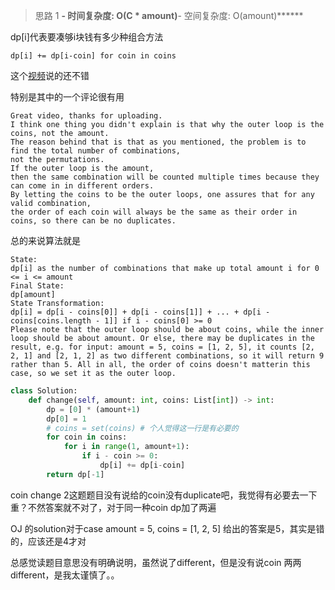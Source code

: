 > 思路 1
******- 时间复杂度: O(C * amount)******- 空间复杂度: O(amount)******

dp[i]代表要凑够i块钱有多少种组合方法

```dp[i] += dp[i-coin] for coin in coins```

这个[视频](https://leetcode.com/problems/coin-change-2/discuss/99222/Video-explaining-how-dynamic-programming-works-with-the-Coin-Change-problem)说的还不错

特别是其中的一个评论很有用

```
Great video, thanks for uploading. 
I think one thing you didn't explain is that why the outer loop is the coins, not the amount. 
The reason behind that is that as you mentioned, the problem is to find the total number of combinations, 
not the permutations. 
If the outer loop is the amount, 
then the same combination will be counted multiple times because they can come in in different orders. 
By letting the coins to be the outer loops, one assures that for any valid combination, 
the order of each coin will always be the same as their order in coins, so there can be no duplicates.
```

总的来说算法就是

```
State:
dp[i] as the number of combinations that make up total amount i for 0 <= i <= amount
Final State:
dp[amount]
State Transformation:
dp[i] = dp[i - coins[0]] + dp[i - coins[1]] + ... + dp[i - coins[coins.length - 1]] if i - coins[0] >= 0
Please note that the outer loop should be about coins, while the inner loop should be about amount. Or else, there may be duplicates in the result, e.g. for input: amount = 5, coins = [1, 2, 5], it counts [2, 2, 1] and [2, 1, 2] as two different combinations, so it will return 9 rather than 5. All in all, the order of coins doesn't matterin this case, so we set it as the outer loop.
```


```python
class Solution:
    def change(self, amount: int, coins: List[int]) -> int:
        dp = [0] * (amount+1)
        dp[0] = 1
        # coins = set(coins) # 个人觉得这一行是有必要的
        for coin in coins:
            for i in range(1, amount+1):
                if i - coin >= 0:
                    dp[i] += dp[i-coin]
        return dp[-1]
```


coin change 2这题题目没有说给的coin没有duplicate吧，我觉得有必要去一下重？不然答案就不对了，对于同一种coin dp加了两遍


OJ 的solution对于case amount = 5, coins = [1, 2, 5] 给出的答案是5，其实是错的，应该还是4才对

总感觉读题目意思没有明确说明，虽然说了different，但是没有说coin 两两different，是我太谨慎了。。
